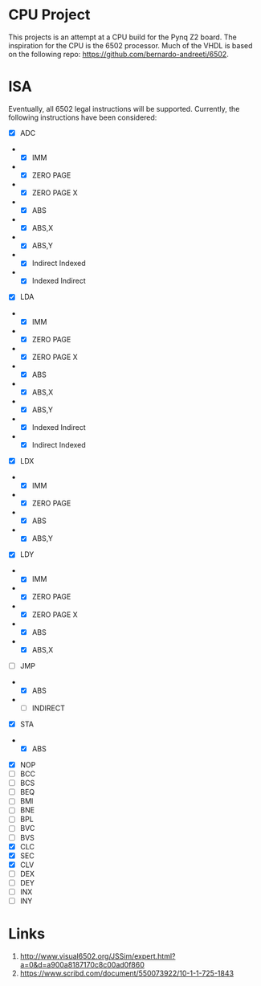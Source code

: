 # CPU Project

This projects is an attempt at a CPU build for the Pynq Z2 board. The inspiration for the CPU is the 6502 processor. Much of the VHDL is based on the following repo: https://github.com/bernardo-andreeti/6502.

# ISA

Eventually, all 6502 legal instructions will be supported. Currently, the following instructions have been considered:

- [x] ADC
- - [x] IMM
- - [x] ZERO PAGE
- - [x] ZERO PAGE X
- - [x] ABS
- - [x] ABS,X
- - [x] ABS,Y
- - [x] Indirect Indexed
- - [x] Indexed Indirect

- [x] LDA
- - [x] IMM
- - [x] ZERO PAGE
- - [x] ZERO PAGE X
- - [x] ABS
- - [x] ABS,X
- - [x] ABS,Y
- - [x] Indexed Indirect
- - [x] Indirect Indexed

- [x] LDX
- - [x] IMM
- - [x] ZERO PAGE
- - [x] ABS
- - [x] ABS,Y

- [x] LDY
- - [x] IMM
- - [x] ZERO PAGE
- - [x] ZERO PAGE X
- - [x] ABS
- - [x] ABS,X

- [ ] JMP
- - [x] ABS
- - [ ] INDIRECT

- [x] STA
- - [x] ABS

- [x] NOP
- [ ] BCC
- [ ] BCS
- [ ] BEQ
- [ ] BMI
- [ ] BNE
- [ ] BPL
- [ ] BVC
- [ ] BVS
- [x] CLC
- [x] SEC
- [x] CLV
- [ ] DEX
- [ ] DEY
- [ ] INX
- [ ] INY

# Links

1. http://www.visual6502.org/JSSim/expert.html?a=0&d=a900a8187170c8c00ad0f860
2. https://www.scribd.com/document/550073922/10-1-1-725-1843
